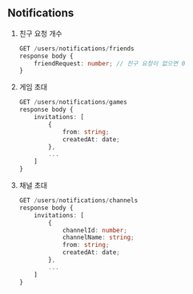 ## Notifications
1. 친구 요청 개수
    ```ts
    GET /users/notifications/friends
    response body {
	    friendRequest: number; // 친구 요청이 없으면 0
    }
    ```
2. 게임 초대
    ```ts
    GET /users/notifications/games
    response body {
	    invitations: [
		    {
			    from: string;
			    createdAt: date;
		    },
		    ...
	    ]
    }
    ```
3. 채널 초대
    ```ts
    GET /users/notifications/channels
    response body {
	    invitations: [
		    {
			    channelId: number;
			    channelName: string;
			    from: string;
			    createdAt: date;
		    },
		    ...
	    ]
    }
    ```
